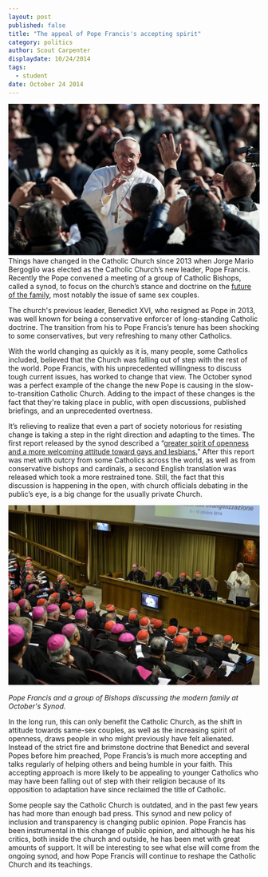 ```yaml
---
layout: post
published: false
title: "The appeal of Pope Francis's accepting spirit"
category: politics
author: Scout Carpenter
displaydate: 10/24/2014
tags: 
  - student
date: October 24 2014
---
```


![Francis_crowd_Mass.jpg](/_posts/Francis_crowd_Mass.jpg)    Things have changed in the Catholic Church since 2013 when Jorge Mario Bergoglio was elected as the Catholic Church’s new leader, Pope Francis. Recently the Pope convened a meeting of a group of Catholic Bishops, called a synod, to focus on the church’s stance and doctrine on the [future of the family]( http://www.nytimes.com/2014/10/18/opinion/what-is-a-catholic-family.html), most notably the issue of same sex couples. 
	
The church's previous leader, Benedict XVI, who resigned as Pope in 2013, was well known for being a conservative enforcer of long-standing Catholic doctrine. The transition from his to Pope Francis’s tenure  has been shocking to some conservatives, but very refreshing to many other Catholics. 
	
With the world changing as quickly as it is, many people, some Catholics included, believed that the Church was falling out of step with the rest of the world. Pope Francis, with his unprecedented willingness to discuss tough current issues, has worked to change that view. The October synod was a perfect example of the change the new Pope is causing in the slow-to-transition Catholic Church. Adding to the impact of these changes is the fact that they're taking place in public, with open discussions, published briefings, and an unprecedented overtness. 
	
It’s relieving to realize that even a part of society notorious for resisting change is taking a step in the right direction and adapting to the times. The first report released by the synod described a “[greater spirit of openness and a more welcoming attitude toward gays and lesbians.](http://www.bostonglobe.com/opinion/editorials/2014/10/17/synod-bishops-take-steps-toward-transparency-tolerance/9eoiQH13CjsJPGEXGNpeJI/story.html)” After this report was met with outcry from some Catholics across the world, as well as from conservative bishops and cardinals, a second English translation was released which took a more restrained tone. Still, the fact that this discussion is happening in the open, with church officials debating in the public’s eye, is a big change for the usually private Church.
	
![456721706-pope-francis-delivers-his-speech-during-the-synod-of.jpg.CROP.promo-mediumlarge.jpg](/_posts/456721706-pope-francis-delivers-his-speech-during-the-synod-of.jpg.CROP.promo-mediumlarge.jpg)

_Pope Francis and a group of Bishops discussing the modern family at October's Synod._

In the long run, this can only benefit the Catholic Church, as the shift in attitude towards same-sex couples, as well as the increasing spirit of openness, draws people in who might previously have felt alienated. Instead of the strict fire and brimstone doctrine that Benedict and several Popes before him preached, Pope Francis’s is much more accepting and talks regularly of helping others and being humble in your faith. This accepting approach is more likely to be appealing to younger Catholics who may have been falling out of step with their religion because of its opposition to adaptation have since reclaimed the title of Catholic.
    
Some people say the Catholic Church is outdated, and in the past few years has had more than enough bad press. This synod and new policy of inclusion and transparency is changing public opinion. Pope Francis has been instrumental in this change of public opinion, and although he has his critics, both inside the church and outside, he has been met with great amounts of support. It will be interesting to see what else will come from the ongoing synod, and how Pope Francis will continue to reshape the Catholic Church and its teachings.